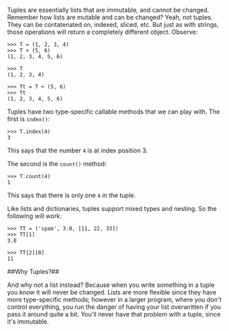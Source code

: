 Tuples are essentially lists that are immutable, and cannot be changed.  Remember how lists are mutable and can be changed?  Yeah, not tuples.  They can be contatenated on, indexed, sliced, etc.  But just as with strings, those operations will return a completely different object.  Observe:

	>>> T = (1, 2, 3, 4)
	>>> T + (5, 6)
	(1, 2, 3, 4, 5, 6)

	>>> T
	(1, 2, 3, 4)

	>>> Tt = T + (5, 6)
	>>> Tt
	(1, 2, 3, 4, 5, 6)

Tuples have two type-specific callable methods that we can play with.  The first is `index()`:

	>>> T.index(4)
	3

This says that the number `4` is at index position 3.

The second is the `count()` method:

	>>> T.count(4)
	1

This says that there is only one `4` in the tuple.

Like lists and dictionaries, tuples support mixed types and nesting.  So the following will work:

	>>> TT = ('spam', 3.0, [11, 22, 33])
	>>> TT[1]
	3.0

	>>> TT[2][0]
	11

##Why Tuples?##

And why not a list instead?  Because when you write something in a tuple you know it will never be changed.  Lists are more flexible since they have more type-specific methods; however in a larger program, where you don't control everything, you run the danger of having your list overwritten if you pass it around quite a bit.  You'll never have that problem with a tuple, since it's immutable.